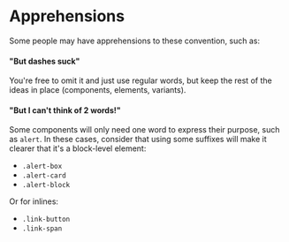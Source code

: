 # Apprehensions

Some people may have apprehensions to these convention, such as:

#### "But dashes suck"

You're free to omit it and just use regular words, but keep the rest of the ideas in place (components, elements, variants).

#### "But I can't think of 2 words!"

Some components will only need one word to express their purpose, such as `alert`. In these cases, consider that using some suffixes will make it clearer that it's a block-level element:

  * `.alert-box`
  * `.alert-card`
  * `.alert-block`

  Or for inlines:

  * `.link-button`
  * `.link-span`
